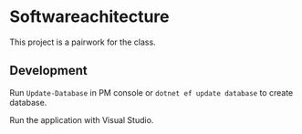 # Softwareachitecture

This project is a pairwork for the class.

## Development

Run `Update-Database` in PM console or `dotnet ef update database` to create database.

Run the application with Visual Studio.